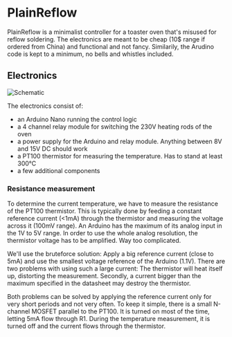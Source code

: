 # PlainReflow

PlainReflow is a minimalist controller for a toaster oven that's misused
for reflow soldering. The electronics are meant to be cheap (10$ range if
ordered from China) and functional and not fancy. Similarily, the Arudino
code is kept to a minimum, no bells and whistles included.

## Electronics

![Schematic](https://user-images.githubusercontent.com/7459936/32291142-7d529ce0-bf3c-11e7-81d5-0cea35ba904e.png)

The electronics consist of:

* an Arduino Nano running the control logic
* a 4 channel relay module for switching the 230V heating rods of the oven
* a power supply for the Arduino and relay module. Anything between 8V and
  15V DC should work
* a PT100 thermistor for measuring the temperature. Has to stand at least
  300°C
* a few additional components

### Resistance measurement

To determine the current temperature, we have to measure the resistance
of the PT100 thermistor. This is typically done by feeding a constant
reference current (<1mA) through the thermistor and measuring the
voltage across it (100mV range). An Arduino has the maximum of its analog
input in the 1V to 5V range. In order to use the whole analog resolution,
the thermistor voltage has to be amplified. Way too complicated.

We'll use the bruteforce solution: Apply a big reference current (close to
5mA) and use the smallest voltage reference of the Arduino (1.1V). There are
two problems with using such a large current: The thermistor will heat
itself up, distorting the measurement. Secondly, a current bigger than the
maximum specified in the datasheet may destroy the thermistor.

Both problems can be solved by applying the reference current only for
very short periods and not very often. To keep it simple, there is a small
N-channel MOSFET parallel to the PT100. It is turned on most of the time,
letting 5mA flow through R1. During the temperature measurement, it is
turned off and the current flows through the thermistor.
